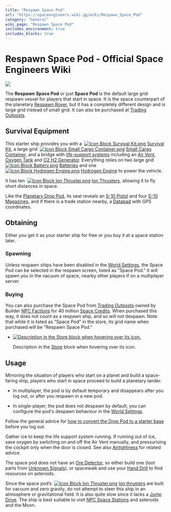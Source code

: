 ```yaml
---
title: "Respawn Space Pod"
url: "https://spaceengineers.wiki.gg/wiki/Respawn_Space_Pod"
category: "General"
wiki_page: "Respawn Space Pod"
includes_environment: true
includes_blocks: true
---
```


# Respawn Space Pod - Official Space Engineers Wiki

[![](https://spaceengineers.wiki.gg/images/Respawn_pod.png?4aa03b)](https://spaceengineers.wiki.gg/wiki/File:Respawn_pod.png)

The **Respawn Space Pod** or just **Space Pod** is the default large grid respawn vessel for players that start in space. It is the space counterpart of the planetary [Respawn Rover](https://spaceengineers.wiki.gg/wiki/Respawn_Rover "Respawn Rover"), but it has a completely different design and is large grid instead of small grid. It can also be purchased at [Trading Outposts](https://spaceengineers.wiki.gg/wiki/Trading_Outposts "Trading Outposts").

## Survival Equipment

This starter ship provides you with a  [![Icon Block Survival Kit.png](https://spaceengineers.wiki.gg/images/thumb/Icon_Block_Survival_Kit.png/21px-Icon_Block_Survival_Kit.png?ac91f9)](https://spaceengineers.wiki.gg/wiki/Survival_Kit "Survival Kit") [Survival Kit](https://spaceengineers.wiki.gg/wiki/Survival_Kit "Survival Kit"), a large grid  [![Icon Block Small Cargo Container.png](https://spaceengineers.wiki.gg/images/thumb/Icon_Block_Small_Cargo_Container.png/21px-Icon_Block_Small_Cargo_Container.png?4af936)](https://spaceengineers.wiki.gg/wiki/Small_Cargo_Container "Small Cargo Container") [Small Cargo Container](https://spaceengineers.wiki.gg/wiki/Small_Cargo_Container "Small Cargo Container"), and a bridge with [life-support systems](https://spaceengineers.wiki.gg/wiki/Life_Support "Life Support") including an [Air Vent](https://spaceengineers.wiki.gg/wiki/Air_Vent "Air Vent"), [Oxygen Tank](https://spaceengineers.wiki.gg/wiki/Oxygen_Tank "Oxygen Tank") and [O2 H2 Generator](https://spaceengineers.wiki.gg/wiki/O2_H2_Generator "O2 H2 Generator"). Everything relies on two large grid  [![Icon Block Battery.png](https://spaceengineers.wiki.gg/images/thumb/Icon_Block_Battery.png/21px-Icon_Block_Battery.png?fc3f6b)](https://spaceengineers.wiki.gg/wiki/Battery "Battery") [Batteries](https://spaceengineers.wiki.gg/wiki/Battery "Battery") and one  [![Icon Block Hydrogen Engine.png](https://spaceengineers.wiki.gg/images/thumb/Icon_Block_Hydrogen_Engine.png/21px-Icon_Block_Hydrogen_Engine.png?7bc9a7)](https://spaceengineers.wiki.gg/wiki/Hydrogen_Engine "Hydrogen Engine") [Hydrogen Engine](https://spaceengineers.wiki.gg/wiki/Hydrogen_Engine "Hydrogen Engine") to power the vehicle.

It has ten  [![Icon Block Ion Thruster.png](https://spaceengineers.wiki.gg/images/thumb/Icon_Block_Ion_Thruster.png/21px-Icon_Block_Ion_Thruster.png?6357bf)](https://spaceengineers.wiki.gg/wiki/Ion_Thruster "Ion Thruster") [Ion Thrusters](https://spaceengineers.wiki.gg/wiki/Ion_Thruster "Ion Thruster"), allowing it to fly short distances in space.

Like the [Planetary Drop Pod](https://spaceengineers.wiki.gg/wiki/Drop_Pod "Drop Pod"), its seat reveals an [S-10 Pistol](https://spaceengineers.wiki.gg/wiki/S-10_Pistol "S-10 Pistol") and four [S-10 Magazines](https://spaceengineers.wiki.gg/wiki/S-10_Magazine "S-10 Magazine"), and if there is a trade station nearby, a [Datapad](https://spaceengineers.wiki.gg/wiki/Datapad "Datapad") with GPS coordinates.

## Obtaining

Either you get it as your starter ship for free or you buy it at a space station later.

### Spawning

Unless respawn ships have been disabled in the [World Settings](https://spaceengineers.wiki.gg/wiki/World_Settings#Enable_respawn_ships "World Settings"), the Space Pod can be selected in the respawn screen, listed as "Space Pod." It will spawn you in the vacuum of space, nearby other players if on a multiplayer server.

### Buying

You can also purchase the Space Pod from [Trading Outposts](https://spaceengineers.wiki.gg/wiki/Trading_Outposts "Trading Outposts") owned by Builder [NPC Factions](https://spaceengineers.wiki.gg/wiki/NPC_Factions "NPC Factions") for 40 million [Space Credits](https://spaceengineers.wiki.gg/wiki/Space_Credits "Space Credits"). When purchased this way, it does not count as a respawn ship, and so will not despawn. Note that while it is listed as "Space Pod" in the store, its grid name when purchased will be "Respawn Space Pod."

*   [![Description in the Store block when hovering over its icon.](https://spaceengineers.wiki.gg/images/thumb/Space_Pod_card_in_Store_block.png/120px-Space_Pod_card_in_Store_block.png?79fe2c)](https://spaceengineers.wiki.gg/wiki/File:Space_Pod_card_in_Store_block.png "Description in the Store block when hovering over its icon.")
    
    Description in the [Store](https://spaceengineers.wiki.gg/wiki/Store "Store") block when hovering over its icon.
    

## Usage

Mirroring the situation of players who start on a planet and build a space-faring ship, players who start in space proceed to build a planetary lander.

*   In multiplayer, the pod is by default temporary and disappears after you log out, or after you respawn in a new pod.

*   In single-player, the pod does not despawn by default; you can configure the pod's despawn behaviour in the [World Settings](https://spaceengineers.wiki.gg/wiki/World_Settings "World Settings").

Follow the general advice for [how to convert the Drop Pod to a starter base](https://spaceengineers.wiki.gg/wiki/Drop_Pod "Drop Pod") before you log out.

Gather ice to keep the life support system running. If running out of ice, save oxygen by switching on and off the Air Vent manually, and pressurising the cockpit only when the door is closed. See also [Airtightness](https://spaceengineers.wiki.gg/wiki/Airtightness "Airtightness") for related advice.

The space pod does not have an [Ore Detector](https://spaceengineers.wiki.gg/wiki/Ore_Detector "Ore Detector"), so either build one (loot parts from [Unknown Signals](https://spaceengineers.wiki.gg/wiki/Unknown_Signals "Unknown Signals")), or spacewalk and use your [Hand Drill](https://spaceengineers.wiki.gg/wiki/Hand_Drill "Hand Drill") to find resources on asteroids.

Since the space pod’s  [![Icon Block Ion Thruster.png](https://spaceengineers.wiki.gg/images/thumb/Icon_Block_Ion_Thruster.png/21px-Icon_Block_Ion_Thruster.png?6357bf)](https://spaceengineers.wiki.gg/wiki/Ion_Thruster "Ion Thruster") [Ion thrusters](https://spaceengineers.wiki.gg/wiki/Ion_Thruster "Ion Thruster") are built for vacuum and zero gravity, do not attempt to steer this ship in an atmosphere or gravitational field. It is also quite slow since it lacks a [Jump Drive](https://spaceengineers.wiki.gg/wiki/Jump_Drive "Jump Drive"). The ship is best suitable to visit [NPC Space Stations](https://spaceengineers.wiki.gg/wiki/Trading_Outposts "Trading Outposts") and asteroids and the Moon.
